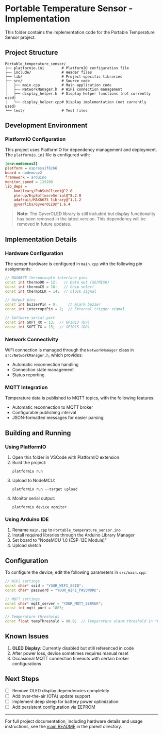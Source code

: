 # Portable Temperature Sensor - Implementation

This folder contains the implementation code for the Portable Temperature Sensor project.

## Project Structure

```
Portable_temperature_sensor/
├── platformio.ini        # PlatformIO configuration file
├── include/              # Header files
├── lib/                  # Project-specific libraries
├── src/                  # Source code
│   ├── main.cpp          # Main application code
│   ├── NetworkManager.h  # WiFi connection management
│   ├── display_helper.h  # Display helper functions (not currently used)
│   └── display_helper.cpp# Display implementation (not currently used)
└── test/                 # Test files
```

## Development Environment

### PlatformIO Configuration

This project uses PlatformIO for dependency management and deployment. The `platformio.ini` file is configured with:

```ini
[env:nodemcuv2]
platform = espressif8266
board = nodemcuv2
framework = arduino
monitor_speed = 115200
lib_deps = 
	knolleary/PubSubClient@^2.8
	plerup/EspSoftwareSerial@^8.2.0
	adafruit/MAX6675 library@^1.1.2
	gyverlibs/GyverOLED@^1.6.4
```

> **Note:** The GyverOLED library is still included but display functionality has been removed in the latest version. This dependency will be removed in future updates.

## Implementation Details

### Hardware Configuration

The sensor hardware is configured in `main.cpp` with the following pin assignments:

```cpp
// MAX6675 thermocouple interface pins
const int thermoDO = 12;   // Data out (SO/MISO)
const int thermoCS = 16;   // Chip select
const int thermoCLK = 14;  // Clock signal

// Output pins
const int buzzerPin = 0;     // Alarm buzzer
const int interruptPin = 2;  // External trigger signal

// Software serial port
const int SOFT_RX = 13;  // GPIO13 (D7)
const int SOFT_TX = 15;  // GPIO15 (D8)
```

### Network Connectivity

WiFi connection is managed through the `NetworkManager` class in `src/NetworkManager.h`, which provides:

- Automatic reconnection handling
- Connection state management
- Status reporting

### MQTT Integration

Temperature data is published to MQTT topics, with the following features:
- Automatic reconnection to MQTT broker
- Configurable publishing interval
- JSON-formatted messages for easier parsing

## Building and Running

### Using PlatformIO

1. Open this folder in VSCode with PlatformIO extension
2. Build the project:
   ```
   platformio run
   ```
3. Upload to NodeMCU:
   ```
   platformio run --target upload
   ```
4. Monitor serial output:
   ```
   platformio device monitor
   ```

### Using Arduino IDE

1. Rename `main.cpp` to `Portable_temperature_sensor.ino`
2. Install required libraries through the Arduino Library Manager
3. Set board to "NodeMCU 1.0 (ESP-12E Module)"
4. Upload sketch

## Configuration

To configure the device, edit the following parameters in `src/main.cpp`:

```cpp
// WiFi settings
const char* ssid = "YOUR_WIFI_SSID";
const char* password = "YOUR_WIFI_PASSWORD";

// MQTT settings
const char* mqtt_server = "YOUR_MQTT_SERVER";
const int mqtt_port = 1883;

// Temperature thresholds
const float tempThreshold = 80.0;  // Temperature alarm threshold in °C
```

## Known Issues

1. **OLED Display**: Currently disabled but still referenced in code
2. After power loss, device sometimes requires manual reset
3. Occasional MQTT connection timeouts with certain broker configurations

## Next Steps

- [ ] Remove OLED display dependencies completely
- [ ] Add over-the-air (OTA) update support
- [ ] Implement deep sleep for battery power optimization
- [ ] Add persistent configuration via EEPROM

---

For full project documentation, including hardware details and usage instructions, see the [main README](../README.md) in the parent directory.
